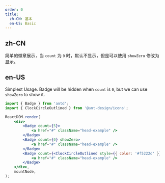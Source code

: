 ```yaml
---
order: 0
title:
  zh-CN: 基本
  en-US: Basic
---
```


## zh-CN

简单的徽章展示，当 `count` 为 `0` 时，默认不显示，但是可以使用 `showZero` 修改为显示。

## en-US

Simplest Usage. Badge will be hidden when `count` is `0`, but we can use `showZero` to show it.

```jsx
import { Badge } from 'antd';
import { ClockCircleOutlined } from '@ant-design/icons';

ReactDOM.render(
	<div>
		<Badge count={5}>
			<a href="#" className="head-example" />
		</Badge>
		<Badge count={0} showZero>
			<a href="#" className="head-example" />
		</Badge>
		<Badge count={<ClockCircleOutlined style={{ color: '#f5222d' }} />}>
			<a href="#" className="head-example" />
		</Badge>
	</div>,
	mountNode,
);
```
